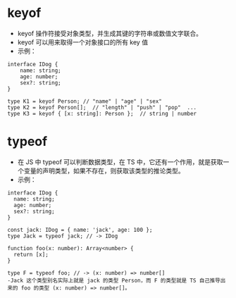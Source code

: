 
# keyof
- keyof 操作符接受对象类型，并生成其键的字符串或数值文字联合。
- keyof 可以用来取得一个对象接口的所有 key 值
- 示例：
```
interface IDog {
    name: string;
    age: number;
    sex?: string;
}

type K1 = keyof Person; // "name" | "age" | "sex"
type K2 = keyof Person[];  // "length" | "push" | "pop"  ...
type K3 = keyof { [x: string]: Person };  // string | number

```

# typeof
- 在 JS 中 typeof 可以判断数据类型，在 TS 中，它还有一个作用，就是获取一个变量的声明类型，如果不存在，则获取该类型的推论类型。
- 示例：
```
interface IDog {
  name: string;
  age: number;
  sex?: string;
}

const jack: IDog = { name: 'jack', age: 100 };
type Jack = typeof jack; // -> IDog

function foo(x: number): Array<number> {
  return [x];
}

type F = typeof foo; // -> (x: number) => number[]
-Jack 这个类型别名实际上就是 jack 的类型 Person，而 F 的类型就是 TS 自己推导出来的 foo 的类型 (x: number) => number[]。

```
